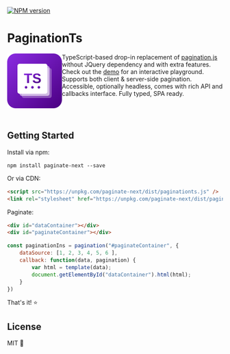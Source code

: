 [![NPM version][npm-image]][npm-url]

[npm-url]: https://npmjs.org/package/paginate-next
[npm-image]: http://img.shields.io/npm/v/paginate-next.svg

# PaginationTs

<img align="left" width="128" height="128" alt="PaginationTs Icon" src="https://raw.githubusercontent.com/lofcz/paginationts/refs/heads/master/icon.svg" />
TypeScript-based drop-in replacement of <a target="_blank" href="https://github.com/superRaytin/paginationjs">pagination.js</a> without JQuery dependency and with extra features. Check out the <a target="_blank" href="https://lofcz.github.io/paginationts/">demo</a> for an interactive playground. Supports both client & server-side pagination. Accessible, optionally headless, comes with rich API and callbacks interface. Fully typed, SPA ready.

<br/><br/>

## Getting Started

Install via npm:
```
npm install paginate-next --save
```

Or via CDN:
```html
<script src="https://unpkg.com/paginate-next/dist/paginationts.js" />
<link rel="stylesheet" href="https://unpkg.com/paginate-next/dist/pagination.css" />
```

Paginate:
```html
<div id="dataContainer"></div>
<div id="paginateContainer"></div>
```
```js
const paginationIns = pagination("#paginateContainer", {
    dataSource: [1, 2, 3, 4, 5, 6 ],
    callback: function(data, pagination) {
        var html = template(data);
        document.getElementById("dataContainer").html(html);
    }
})
```

That's it! ⭐

## License

MIT 💜
